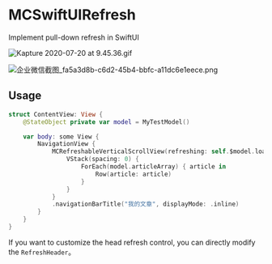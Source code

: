 # MCSwiftUIRefresh
Implement pull-down refresh in SwiftUI

![Kapture 2020-07-20 at 9.45.36.gif](https://i.loli.net/2020/07/20/z3QFAvC9VgaT8OM.gif)

![企业微信截图_fa5a3d8b-c6d2-45b4-bbfc-a11dc6e1eece.png](https://i.loli.net/2020/07/20/c25RLj98wvdYo31.png)

## Usage
```swift
struct ContentView: View {
    @StateObject private var model = MyTestModel()

    var body: some View {
        NavigationView {
            MCRefreshableVerticalScrollView(refreshing: self.$model.loading) {
                VStack(spacing: 0) {
                    ForEach(model.articleArray) { article in
                        Row(article: article)
                    }
                }
            }
            .navigationBarTitle("我的文章", displayMode: .inline)
        }
    }
}
```

If you want to customize the head refresh control, you can directly modify the `RefreshHeader`。
